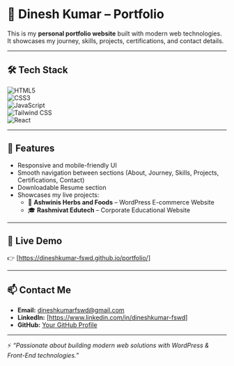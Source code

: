 # 🚀 Dinesh Kumar – Portfolio  

This is my **personal portfolio website** built with modern web technologies.  
It showcases my journey, skills, projects, certifications, and contact details.  

---

## 🛠️ Tech Stack  

![HTML5](https://img.shields.io/badge/HTML5-E34F26?style=for-the-badge&logo=html5&logoColor=white)  
![CSS3](https://img.shields.io/badge/CSS3-1572B6?style=for-the-badge&logo=css3&logoColor=white)  
![JavaScript](https://img.shields.io/badge/JavaScript-F7DF1E?style=for-the-badge&logo=javascript&logoColor=black)  
![Tailwind CSS](https://img.shields.io/badge/Tailwind_CSS-38B2AC?style=for-the-badge&logo=tailwind-css&logoColor=white)  
![React](https://img.shields.io/badge/React-61DAFB?style=for-the-badge&logo=react&logoColor=black)  

---

## 📌 Features  

- Responsive and mobile-friendly UI  
- Smooth navigation between sections (About, Journey, Skills, Projects, Certifications, Contact)  
- Downloadable Resume section  
- Showcases my live projects:  
  - 🌿 **Ashwinis Herbs and Foods** – WordPress E-commerce Website  
  - 🎓 **Rashmivat Edutech** – Corporate Educational Website  

---

## 🔗 Live Demo  

👉 [https://dineshkumar-fswd.github.io/portfolio/]  

---

## 📫 Contact Me  

- **Email:** dineshkumarfswd@gmail.com  
- **LinkedIn:** [https://www.linkedin.com/in/dineshkumar-fswd]
- **GitHub:** [Your GitHub Profile](your-github-link-here)  

---

⚡ *“Passionate about building modern web solutions with WordPress & Front-End technologies.”*  
